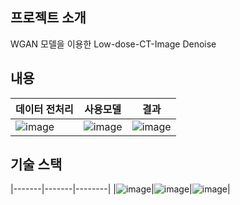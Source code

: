 ﻿## 프로젝트 소개
 WGAN 모델을 이용한 Low-dose-CT-Image Denoise

## 내용
|데이터 전처리|사용모델|결과|
|-------------|--------|---|
|![image](https://user-images.githubusercontent.com/54930248/90605457-5678ec00-e239-11ea-86bd-56380040b454.png)|![image](https://user-images.githubusercontent.com/54930248/90605471-5b3da000-e239-11ea-9d6c-7c8042215e48.png)|![image](https://user-images.githubusercontent.com/54930248/90605483-60025400-e239-11ea-98f0-59a9667f9321.png)|

## 기술 스택
|-------|-------|--------|
|![image](https://user-images.githubusercontent.com/54930248/90605744-ba031980-e239-11ea-8d1c-10e360f47d51.png)|![image](https://user-images.githubusercontent.com/54930248/90605780-c8513580-e239-11ea-8b62-cfa5ec684fd8.png)|![image](https://user-images.githubusercontent.com/54930248/90605682-a8217680-e239-11ea-9979-13aeec8463c3.png)|
